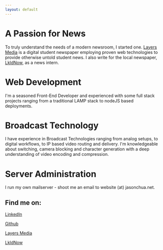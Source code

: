 ```yaml
---
layout: default
---
```

# A Passion for News
To truly understand the needs of a modern newsroom, I started one. [Layers Media](https://layers.media) is a digital student newspaper employing proven web technologies to provide otherwise untold student news. I also write for the local newspaper, [LkldNow](https://www.lkldnow.com/author/jasonchua), as a news intern.
# Web Development
I'm a seasoned Front-End Developer and experienced with some full stack projects ranging from a traditional LAMP stack to nodeJS based deployments.
# Broadcast Technology 
I have experience in Broadcast Technologies ranging from analog setups, to digital workflows, to IP based video routing and delivery. I'm knowledgeable about switching, camera blocking and  character generation with a deep understanding of video encoding and compression.
# Server Administration
I run my own mailserver - shoot me an email to website (at) jasonchua.net.

## Find me on:

[LinkedIn](https://www.linkedin.com/in/jchu04/)

[Github](https://github.com/rebel1804)

[Layers Media](https://layers.media/author/jasonchua/)

[LkldNow](https://www.lkldnow.com/author/jasonchua)
